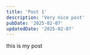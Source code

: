 ```yaml
---
title: 'Post 1'
description: 'Very nice post'
pubDate: '2025-02-07'
updatedDate: '2025-02-07'
---
```


this is my post
